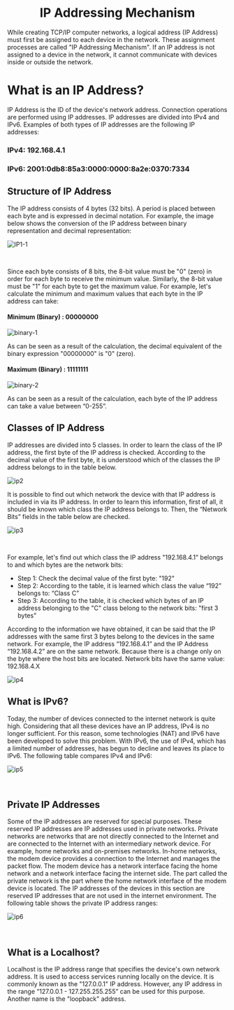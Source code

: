 <h1 align="center">IP Addressing Mechanism</h1> 

<p>While creating TCP/IP computer networks, a logical address (IP Address) must first be assigned to each device in the network. These assignment processes are called "IP Addressing Mechanism". If an IP address is not assigned to a device in the network, it cannot communicate with devices inside or outside the network.</p>


<h1>What is an IP Address?</h1>
<p>IP Address is the ID of the device's network address. Connection operations are performed using IP addresses. IP addresses are divided into IPv4 and IPv6. Examples of both types of IP addresses are the following IP addresses:</p>

<h3>IPv4: 192.168.4.1</h3>

<h3>IPv6: 2001:0db8:85a3:0000:0000:8a2e:0370:7334</h3>
<h2>Structure of IP Address</h2>
<p>The IP address consists of 4 bytes (32 bits). A period is placed between each byte and is expressed in decimal notation. For example, the image below shows the conversion of the IP address between binary representation and decimal representation:</p>


![IP1-1](https://github.com/Hasul79/Network-Fundamentals/assets/95657084/7571ecff-31fc-4f64-a979-1343aabf66bb)

<br/>

<p>Since each byte consists of 8 bits, the 8-bit value must be "0" (zero) in order for each byte to receive the minimum value. Similarly, the 8-bit value must be "1" for each byte to get the maximum value. For example, let's calculate the minimum and maximum values ​​that each byte in the IP address can take:</p>

<h4>Minimum (Binary) : 00000000</h4>

![binary-1](https://github.com/Hasul79/Network-Fundamentals/assets/95657084/d177c926-f8d2-4954-adfb-f79764862e7b)

<p>As can be seen as a result of the calculation, the decimal equivalent of the binary expression "00000000" is "0" (zero).</p>

<h4>Maximum (Binary) : 11111111</h4>


![binary-2](https://github.com/Hasul79/Network-Fundamentals/assets/95657084/87ef990b-2f2a-46cd-9f5c-0b4fdf0670bd)

<p>As can be seen as a result of the calculation, each byte of the IP address can take a value between “0-255”.</p>
<h2>Classes of IP Address</h2>
<p>IP addresses are divided into 5 classes. In order to learn the class of the IP address, the first byte of the IP address is checked. According to the decimal value of the first byte, it is understood which of the classes the IP address belongs to in the table below.</p>

![ip2](https://github.com/Hasul79/Network-Fundamentals/assets/95657084/787e7e7b-a7d0-43d3-9b5e-d517d9b3f8af)

<p>It is possible to find out which network the device with that IP address is included in via its IP address. In order to learn this information, first of all, it should be known which class the IP address belongs to. Then, the “Network Bits” fields in the table below are checked.</p>

![ip3](https://github.com/Hasul79/Network-Fundamentals/assets/95657084/2fc489cf-7328-40fa-8c0b-08490eba8357)

<br/>
<p>For example, let's find out which class the IP address "192.168.4.1" belongs to and which bytes are the network bits:</p>
<ul>
<li>Step 1: Check the decimal value of the first byte: "192"</li>
<li>Step 2: According to the table, it is learned which class the value “192” belongs to: “Class C”</li>
<li>Step 3: According to the table, it is checked which bytes of an IP address belonging to the "C" class belong to the network bits: "first 3 bytes"</li>
</ul>
According to the information we have obtained, it can be said that the IP addresses with the same first 3 bytes belong to the devices in the same network. For example, the IP address “192.168.4.1” and the IP Address “192.168.4.2” are on the same network. Because there is a change only on the byte where the host bits are located. Network bits have the same value: 192.168.4.X


![ip4](https://github.com/Hasul79/Network-Fundamentals/assets/95657084/4c6e4d2c-14f4-49c9-96cd-d29ddd467093)

<h2>What is IPv6?</h2>
<p>Today, the number of devices connected to the internet network is quite high. Considering that all these devices have an IP address, IPv4 is no longer sufficient. For this reason, some technologies (NAT) and IPv6 have been developed to solve this problem. With IPv6, the use of IPv4, which has a limited number of addresses, has begun to decline and leaves its place to IPv6. The following table compares IPv4 and IPv6:</p>


![ip5](https://github.com/Hasul79/Network-Fundamentals/assets/95657084/d5f2ea3f-cb98-4ad3-9aa2-52653436c5e7)

<br/>
<h2>Private IP Addresses</h2>
<p>Some of the IP addresses are reserved for special purposes. These reserved IP addresses are IP addresses used in private networks. Private networks are networks that are not directly connected to the Internet and are connected to the Internet with an intermediary network device. For example, home networks and on-premises networks. In-home networks, the modem device provides a connection to the Internet and manages the packet flow. The modem device has a network interface facing the home network and a network interface facing the internet side. The part called the private network is the part where the home network interface of the modem device is located. The IP addresses of the devices in this section are reserved IP addresses that are not used in the internet environment. The following table shows the private IP address ranges:</p>


![ip6](https://github.com/Hasul79/Network-Fundamentals/assets/95657084/6a72919f-ac6d-4ae1-84e8-e2b305554da1)

<br/>
<h2>What is a Localhost?</h2>
<p>Localhost is the IP address range that specifies the device's own network address. It is used to access services running locally on the device. It is commonly known as the "127.0.0.1" IP address. However, any IP address in the range “127.0.0.1 - 127.255.255.255” can be used for this purpose. Another name is the "loopback" address.</p>



